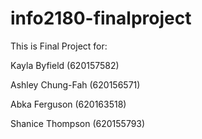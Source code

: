 # info2180-finalproject

This is Final Project for:

Kayla Byfield (620157582)

Ashley Chung-Fah (620156571)

Abka Ferguson (620163518)

Shanice Thompson (620155793)